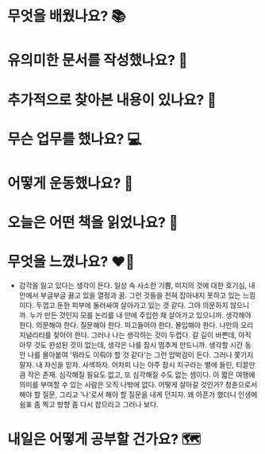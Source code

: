 # 무엇을 배웠나요? 📚

# 유의미한 문서를 작성했나요? 📝

# 추가적으로 찾아본 내용이 있나요? 🌊

# 무슨 업무를 했나요? 💻

# 어떻게 운동했나요? 🦾

# 오늘은 어떤 책을 읽었나요? 📖


# 무엇을 느꼈나요? ❤️‍🔥
- 감각을 잃고 있다는 생각이 든다. 일상 속 사소한 기쁨, 미지의 것에 대한 호기심, 내 안에서 부글부글 끓고 있을 열정과 꿈. 그런 것들을 전혀 잡아내지 못하고 있는 느낌이다. 두껍고 둔한 피부에 둘러싸여 살아가고 있는 것 같다. 그야 의문하지 않으니까. 누가 만든 것인지 모를 논리를 내 안에 주입한 채 살아가고 있으니까. 생각해야 한다. 의문해야 한다. 질문해야 한다. 파고들어야 한다. 몰입해야 한다. 나만의 오리지널리티를 찾아야 한다. 그러나 나는 생각하는 것이 두렵다. 갈 길이 바쁜데, 아직 아무 것도 완성된 것이 없는데, 생각은 나를 잠시 멈추게 만드니까. 생각할 시간 동안 나를 몰아붙여 '뭐라도 이뤄야 할 것 같다'는 그런 압박감이 든다. 그러나 쫓기지 말자. 내 자신을 믿자. 사색하자. 어차피 나는 아주 잠시 지구라는 별에 들린, 티끌만큼 작은 존재. 심각해질 필요도 없고, 또 심각해질 수도 없는 셈이다. 이 짧은 여행에 의미를 부여할 수 있는 사람은 오직 나밖에 없다. 어떻게 살아갈 것인가? 청춘으로서 해야 할 질문, 그리고 '나'로서 해야 할 질문을 내게 던지자. 왜 아픈가 했더니 인생에 쉼표 좀 찍고 방향 좀 다시 잡으라고 그러나 보다.

# 내일은 어떻게 공부할 건가요? 🗺